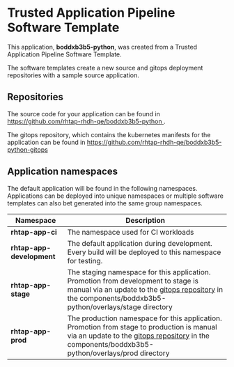 # Trusted Application Pipeline Software Template

This application, **boddxb3b5-python**, was created from a Trusted Application Pipeline Software Template.

The software templates create a new source and gitops deployment repositories with a sample source application. 

## Repositories

The source code for your application can be found in [https://github.com/rhtap-rhdh-qe/boddxb3b5-python ](https://github.com/rhtap-rhdh-qe/boddxb3b5-python ).
 
The gitops repository, which contains the kubernetes manifests for the application can be found in 
[https://github.com/rhtap-rhdh-qe/boddxb3b5-python-gitops ](https://github.com/rhtap-rhdh-qe/boddxb3b5-python-gitops ) 

## Application namespaces 

The default application will be found in the following namespaces. Applications can be deployed into unique namespaces or multiple software templates can also bet generated into the same group namespaces.  

|  Namespace   |  Description   |  
| -------- | -------- |
| **rhtap-app-ci** | The namespace used for CI workloads |
| **rhtap-app-development** | The default application during development. Every build will be deployed to this namespace for testing. |
| **rhtap-app-stage** | The staging namespace for this application. Promotion from development to stage is manual via an update to the [gitops repository](https://github.com/rhtap-rhdh-qe/boddxb3b5-python-gitops ) in the components/boddxb3b5-python/overlays/stage directory |
| **rhtap-app-prod** | The production namespace for this application. Promotion from stage to production is manual via an update to the [gitops repository](https://github.com/rhtap-rhdh-qe/boddxb3b5-python-gitops ) in the components/boddxb3b5-python/overlays/prod directory |